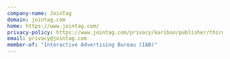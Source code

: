 ```yaml
---
company-name: JoinTag
domain: jointag.com
home: https://www.jointag.com/
privacy-policy: https://www.jointag.com/privacy/kariboo/publisher/third/
email: privacy@jointag.com
member-of: "Interactive Advertising Bureau (IAB)"
---
```




